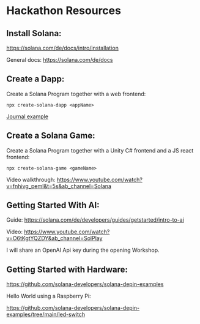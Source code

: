 # Hackathon Resources

## Install Solana:

https://solana.com/de/docs/intro/installation

General docs: 
https://solana.com/de/docs

## Create a Dapp:

Create a Solana Program together with a web frontend:

```
npx create-solana-dapp <appName>
```

[Journal example](https://solana.com/de/developers/guides/dapps/journal)

## Create a Solana Game:

Create a Solana Program together with a Unity C# frontend and a JS react frontend:

```
npx create-solana-game <gameName>
```

Video walkthrough:
https://www.youtube.com/watch?v=fnhivg_pemI&t=5s&ab_channel=Solana

## Getting Started With AI:

Guide:
https://solana.com/de/developers/guides/getstarted/intro-to-ai

Video:
https://www.youtube.com/watch?v=O6tKgtYQZDY&ab_channel=SolPlay

I will share an OpenAI Api key during the opening Workshop. 

## Getting Started with Hardware:

https://github.com/solana-developers/solana-depin-examples

Hello World using a Raspberry Pi:

https://github.com/solana-developers/solana-depin-examples/tree/main/led-switch

